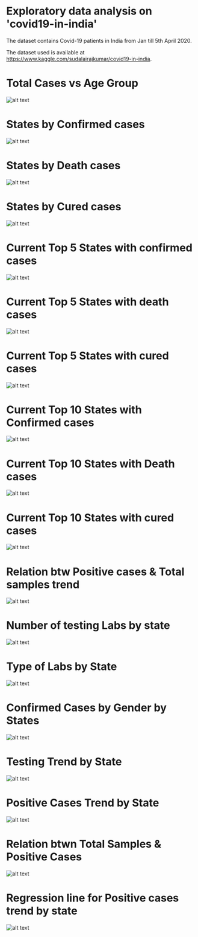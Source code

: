 # Exploratory data analysis on 'covid19-in-india'

The dataset contains Covid-19 patients in India from Jan till 5th April 2020.

The dataset used is available at https://www.kaggle.com/sudalairajkumar/covid19-in-india.

# Total Cases vs Age Group
![alt text](https://github.com/abhijithremesh/data-science-portfolio/blob/master/covid19-in-india/images/Total%20Cases%20vs%20Age%20Group.png)

# States by Confirmed cases
![alt text](https://github.com/abhijithremesh/data-science-portfolio/blob/master/covid19-in-india/images/States%20by%20Confirmed%20cases%20in%20desc.%20order_Latest.png)

# States by Death cases
![alt text](https://github.com/abhijithremesh/data-science-portfolio/blob/master/covid19-in-india/images/States%20by%20Death%20cases%20in%20desc.%20order_Latest.png)

# States by Cured cases
![alt text](https://github.com/abhijithremesh/data-science-portfolio/blob/master/covid19-in-india/images/States%20by%20Cured%20cases%20in%20desc.%20order_Latest.png)

# Current Top 5 States with confirmed cases
![alt text](https://github.com/abhijithremesh/data-science-portfolio/blob/master/covid19-in-india/images/Current%20Top%205%20States%20with%20confirmed%20cases.png)

# Current Top 5 States with death cases
![alt text](https://github.com/abhijithremesh/data-science-portfolio/blob/master/covid19-in-india/images/Current%20Top%205%20States%20with%20death%20cases.png)

# Current Top 5 States with cured cases
![alt text](https://github.com/abhijithremesh/data-science-portfolio/blob/master/covid19-in-india/images/Current%20Top%205%20States%20with%20cured%20cases.png)

# Current Top 10 States with Confirmed cases
![alt text](https://github.com/abhijithremesh/data-science-portfolio/blob/master/covid19-in-india/images/Current%20Top%2010%20States%20with%20Confirmed%20cases.png)

# Current Top 10 States with Death cases
![alt text](https://github.com/abhijithremesh/data-science-portfolio/blob/master/covid19-in-india/images/Current%20Top%2010%20States%20with%20Death%20cases.png)

# Current Top 10 States with cured cases
![alt text](https://github.com/abhijithremesh/data-science-portfolio/blob/master/covid19-in-india/images/Current%20Top%2010%20States%20with%20cured%20cases.png)

# Relation btw Positive cases & Total samples trend
![alt text](https://github.com/abhijithremesh/data-science-portfolio/blob/master/covid19-in-india/images/Relation%20btw%20Positive%20cases%20%26%20Total%20samples%20trend.png)

# Number of testing Labs by state
![alt text](https://github.com/abhijithremesh/data-science-portfolio/blob/master/covid19-in-india/images/Number%20of%20testing%20Labs%20by%20state.png)

# Type of Labs by State
![alt text](https://github.com/abhijithremesh/data-science-portfolio/blob/master/covid19-in-india/images/Type%20of%20Labs%20by%20State.png)

# Confirmed Cases by Gender by States
![alt text](https://github.com/abhijithremesh/data-science-portfolio/blob/master/covid19-in-india/images/Confirmed%20Cases%20by%20Gender%20by%20States.png)

# Testing Trend by State
![alt text](https://github.com/abhijithremesh/data-science-portfolio/blob/master/covid19-in-india/images/Testing%20Trend%20by%20State.png)

# Positive Cases Trend by State
![alt text](https://github.com/abhijithremesh/data-science-portfolio/blob/master/covid19-in-india/images/Positive%20Cases%20Trend%20by%20State.png)

# Relation btwn Total Samples & Positive Cases
![alt text](https://github.com/abhijithremesh/data-science-portfolio/blob/master/covid19-in-india/images/Relation%20btwn%20Total%20Samples%20%26%20Positive%20Cases.png)

# Regression line for Positive cases trend by state
![alt text](https://github.com/abhijithremesh/data-science-portfolio/blob/master/covid19-in-india/images/Regression%20line%20for%20Positive%20cases%20trend%20by%20state.png)
